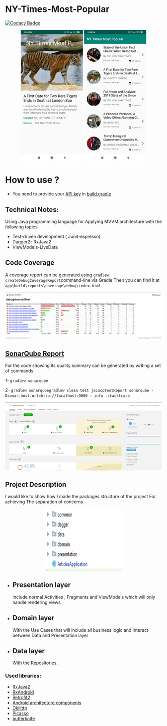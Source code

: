 # NY-Times-Most-Popular

    
  [![Codacy Badge](https://api.codacy.com/project/badge/Grade/4afe70ebc10a47bf99e9cf9390cb2610)](https://www.codacy.com/app/setcontentviews/NY-Times-Most-Popular?utm_source=github.com&amp;utm_medium=referral&amp;utm_content=setcontentviews/NY-Times-Most-Popular&amp;utm_campaign=Badge_Grade)



  
  
<p align="center">
<img src="screen1.JPEG" width="200"/>
<img src="screen2.JPEG" width="200"/>
</p>



# How to use ?
- You need to provide your  [API key](https://developer.nytimes.com/get-started) in [build.gradle](https://github.com/setcontentviews/NY-Times-Most-Popular/blob/master/app/build.gradle)  


## Technical Notes:

Using Java programming language  for Applying MVVM architecture with the following topics  
- Test-driven development ( Junit-espresso)
- Dagger2- RxJava2
- ViewModels-LiveData


## Code Coverage
A coverage report can be generated using `gradlew createDebugCoverageReport`command-line via Gradle
Then you can find it at  `app\build\reports\coverage\debug\index.html` 

<img src="CodeCoveragescreen.PNG"/>

## [SonarQube Report](https://www.sonarqube.org/) 
For the code showing its quality summary can be generated  by writing a set of commands 
 
 1- `gradlew sonarqube` 
 
 2- `gradlew sonarqubegradlew clean test jacocoTestReport sonarqube -Dsonar.host.url=http://localhost:9000 — info -stacktrace` 

<img src="CodeStatistics.PNG"/>



## Project Description

I would like to show how I made the packages structure of the project For achieving The separation of concerns 

<p align="center">
<img src="Structure.PNG" alt="" width="250" height="200"/>
</p>

- ## Presentation layer 
    Include normal Activities , Fragments and ViewModels which will only handle rendering views
    
- ## Domain layer 
    With the Use Cases that  will include all business logic and interact between Data and Presentation layer
    
    
- ##  Data layer 
    With the Repositories.

### Used libraries: ###
- [RxJava2](https://github.com/ReactiveX/RxJava)
- [RxAndroid](https://github.com/ReactiveX/RxAndroid)
- [Retrofit2](https://github.com/square/retrofit)
- [Android architecture components](https://developer.android.com/topic/libraries/architecture/index.html)
- [OkHttp](https://github.com/square/okhttp)
- [Picasso](https://github.com/square/picasso)
- [butterknife](http://jakewharton.github.io/butterknife/)

